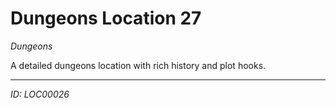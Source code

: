 # Dungeons Location 27

*Dungeons*

A detailed dungeons location with rich history and plot hooks.

---
*ID: LOC00026*